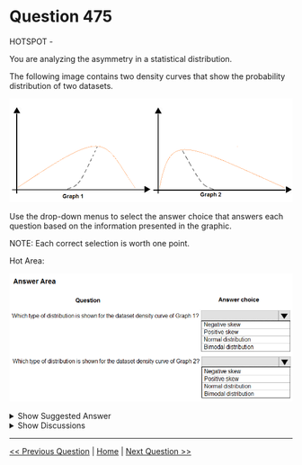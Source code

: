 # Question 475

HOTSPOT -

You are analyzing the asymmetry in a statistical distribution.

The following image contains two density curves that show the probability distribution of two datasets.

![Question Image](images/q475_q_0044300001.png)

Use the drop-down menus to select the answer choice that answers each question based on the information presented in the graphic.

NOTE: Each correct selection is worth one point.

Hot Area:

![Question Image](images/q475_q_0044300002.png)

<details>
  <summary>Show Suggested Answer</summary>

  <img src="images/q475_ans_0_0044400001.png" alt="Answer Image"><br>
<p>Box 1: Positive skew -</p>
<p>Positive skew values means the distribution is skewed to the right.</p>
<p>Box 2: Negative skew -</p>
<p>Negative skewness values mean the distribution is skewed to the left.</p>
<p>Reference:</p>
<p>https://docs.microsoft.com/en-us/azure/machine-learning/studio-module-reference/compute-elementary-statistics</p>

</details>

<details>
  <summary>Show Discussions</summary>

<blockquote><p><strong>VickyM</strong> <code>(Mon 17 May 2021 21:40)</code> - <em>Upvotes: 99</em></p><p>Graph 1 is negative skew and Graph 2 is positive skew.

A left-skewed distribution has a long left tail. Left-skewed distributions are also called negatively-skewed distributions. That’s because there is a long tail in the negative direction on the number line. The mean is also to the left of the peak.

A right-skewed distribution has a long right tail. Right-skewed distributions are also called positive-skew distributions. That’s because there is a long tail in the positive direction on the number line. The mean is also to the right of the peak.

https://www.statisticshowto.com/probability-and-statistics/skewed-distribution/</p></blockquote>
<blockquote><p><strong>Zhuo</strong> <code>(Wed 19 May 2021 15:05)</code> - <em>Upvotes: 12</em></p><p>Graph 1 is negative skew.</p></blockquote>
<blockquote><p><strong>InversaRadice</strong> <code>(Tue 10 Dec 2024 16:59)</code> - <em>Upvotes: 1</em></p><p>given                    answer                      is                      correct</p></blockquote>
<blockquote><p><strong>james2033</strong> <code>(Mon 07 Oct 2024 00:15)</code> - <em>Upvotes: 1</em></p><p>https://en.wikipedia.org/wiki/Skewness</p></blockquote>
<blockquote><p><strong>Peeking</strong> <code>(Tue 12 Mar 2024 07:51)</code> - <em>Upvotes: 2</em></p><p>Graph 1 = Negatively skewed or Left-tailed
Graph 2 = Positively skewed or right-tailed.
https://corporatefinanceinstitute.com/resources/data-science/negatively-skewed-distribution/</p></blockquote>
<blockquote><p><strong>phdykd</strong> <code>(Sat 24 Feb 2024 04:37)</code> - <em>Upvotes: 1</em></p><p>G1: Negative, G2: Positive</p></blockquote>
<blockquote><p><strong>NormanDS</strong> <code>(Sat 05 Nov 2022 10:44)</code> - <em>Upvotes: 2</em></p><p>The microsoft reference (https://docs.microsoft.com/en-us/azure/machine-learning/studio-module-reference/compute-elementary-statistics) is technically correct.
&quot;Negative skew values means the distribution is skewed to the left. 0 denotes the normal distribution. Positive skewness values mean the distribution is skewed to the right.&quot;

This is validated by Wiki (https://en.wikipedia.org/wiki/Skewness#positive_skew):
negative skew: The left tail is longer; the mass of the distribution is concentrated on the right of the figure. The distribution is said to be left-skewed, left-tailed, or skewed to the left,...
positive skew: The right tail is longer; the mass of the distribution is concentrated on the left of the figure. The distribution is said to be right-skewed, right-tailed, or skewed to the right,...

Ergo, the answers are interchanged. G1: should be negative skew and G2: positive. See the figure from the wiki link or the link provided by VickyM.

At times like this, I am starting to doubt the competence of the answers provided.</p></blockquote>
<blockquote><p><strong>saurabhk1</strong> <code>(Sat 05 Mar 2022 09:55)</code> - <em>Upvotes: 5</em></p><p>The answer is quite opposite.
The first one is negative and the second one is positive


https://en.wikipedia.org/wiki/Skewness</p></blockquote>
<blockquote><p><strong>Shankar_102</strong> <code>(Fri 28 Jan 2022 17:52)</code> - <em>Upvotes: 3</em></p><p>Wrong answer</p></blockquote>
<blockquote><p><strong>deepakconsult</strong> <code>(Sat 28 Aug 2021 06:50)</code> - <em>Upvotes: 1</em></p><p>Reverse: https://en.wikipedia.org/wiki/</p></blockquote>
<blockquote><p><strong>Nugi</strong> <code>(Sat 14 Aug 2021 11:16)</code> - <em>Upvotes: 7</em></p><p>Graph 1 = negative
Graph 2 = positive</p></blockquote>
<blockquote><p><strong>Rajuuu</strong> <code>(Mon 09 Aug 2021 06:53)</code> - <em>Upvotes: 5</em></p><p>Graph 1 is negative skewed…Tail is negative 
graph 2 is positive skewed.</p></blockquote>
<blockquote><p><strong>pepmir</strong> <code>(Wed 23 Jun 2021 23:18)</code> - <em>Upvotes: 5</em></p><p>G1: Negative
G2: Positive. As line is extending farther away from 0 on +ve line</p></blockquote>
<blockquote><p><strong>jsnels86</strong> <code>(Wed 26 May 2021 15:47)</code> - <em>Upvotes: 5</em></p><p>Graph 1 is indeed negative skew https://en.wikipedia.org/wiki/Skewness</p></blockquote>
<blockquote><p><strong>ajithvajrala</strong> <code>(Sun 23 May 2021 11:20)</code> - <em>Upvotes: 6</em></p><p>The mentioned answer is wrong.
The correct answer is
graph-1--&gt; negatively skewed
Graph-2-&gt; positively skewed
reference: https://www.statisticshowto.com/probability-and-statistics/skewed-distribution/</p></blockquote>
<blockquote><p><strong>James_James</strong> <code>(Wed 19 May 2021 07:41)</code> - <em>Upvotes: 7</em></p><p>I agree, I think Graph 1 is negatively skewed and Graph 2 is positively skewed.</p></blockquote>
<blockquote><p><strong>WTT</strong> <code>(Wed 12 May 2021 15:03)</code> - <em>Upvotes: 7</em></p><p>isn&#x27;t Graph 1 positive skew?</p></blockquote>

</details>

---

[<< Previous Question](question_474.md) | [Home](/index.md) | [Next Question >>](question_476.md)
